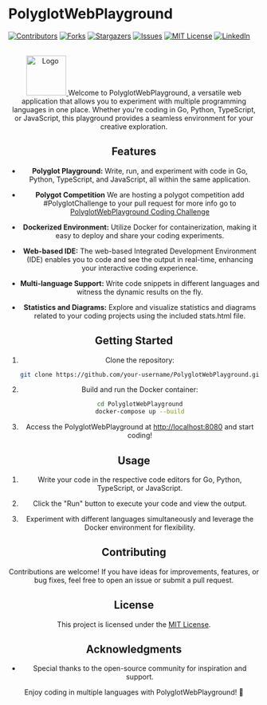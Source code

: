 
# PolyglotWebPlayground

[![Contributors][contributors-shield]][contributors-url]
[![Forks][forks-shield]][forks-url]
[![Stargazers][stars-shield]][stars-url]
[![Issues][issues-shield]][issues-url]
[![MIT License][license-shield]][license-url]
[![LinkedIn][linkedin-shield]][linkedin-url]



<!-- PROJECT LOGO -->
<br />
<div align="center">
  <a href="https://github.com/github_username/repo_name">
    <img src="images/logo.png" alt="Logo" width="80" height="80">
  </a>
Welcome to PolyglotWebPlayground, a versatile web application that allows you to experiment with multiple programming languages in one place. Whether you're coding in Go, Python, TypeScript, or JavaScript, this playground provides a seamless environment for your creative exploration.

## Features

- **Polyglot Playground:** Write, run, and experiment with code in Go, Python, TypeScript, and JavaScript, all within the same application.
- **Polygot Competition** We are hosting a polygot competition add #PolyglotChallenge to your pull request for more info go to [PolyglotWebPlayground Coding Challenge](Challenge.md)


- **Dockerized Environment:** Utilize Docker for containerization, making it easy to deploy and share your coding experiments.

- **Web-based IDE:** The web-based Integrated Development Environment (IDE) enables you to code and see the output in real-time, enhancing your interactive coding experience.

- **Multi-language Support:** Write code snippets in different languages and witness the dynamic results on the fly.

- **Statistics and Diagrams:** Explore and visualize statistics and diagrams related to your coding projects using the included stats.html file.

## Getting Started

1. Clone the repository:
   ```bash
   git clone https://github.com/your-username/PolyglotWebPlayground.git
   ```

2. Build and run the Docker container:
   ```bash
   cd PolyglotWebPlayground
   docker-compose up --build
   ```

3. Access the PolyglotWebPlayground at [http://localhost:8080](http://localhost:8080) and start coding!

## Usage

1. Write your code in the respective code editors for Go, Python, TypeScript, or JavaScript.

2. Click the "Run" button to execute your code and view the output.

3. Experiment with different languages simultaneously and leverage the Docker environment for flexibility.

## Contributing

Contributions are welcome! If you have ideas for improvements, features, or bug fixes, feel free to open an issue or submit a pull request.

## License

This project is licensed under the [MIT License](LICENSE).

## Acknowledgments

- Special thanks to the open-source community for inspiration and support.

Enjoy coding in multiple languages with PolyglotWebPlayground! 🚀


<!-- MARKDOWN LINKS & IMAGES -->
<!-- https://www.markdownguide.org/basic-syntax/#reference-style-links -->
[contributors-shield]: https://img.shields.io/github/contributors/FFUV/PolyglotWebPlayground.svg?style=for-the-badge
[contributors-url]: https://github.com/FFUV/PolyglotWebPlayground/graphs/contributors
[forks-shield]: https://img.shields.io/github/forks/FFUV/PolyglotWebPlayground.svg?style=for-the-badge
[forks-url]: https://github.com/FFUV/PolyglotWebPlayground/network/members
[stars-shield]: https://img.shields.io/github/stars/FFUV/PolyglotWebPlayground.svg?style=for-the-badge
[stars-url]: https://github.com/FFUV/PolyglotWebPlayground/stargazers
[issues-shield]: https://img.shields.io/github/issues/FFUV/PolyglotWebPlayground.svg?style=for-the-badge
[issues-url]: https://github.com/FFUV/PolyglotWebPlayground/issues
[license-shield]: https://img.shields.io/github/license/FFUV/PolyglotWebPlayground.svg?style=for-the-badge
[license-url]: https://github.com/FFUV/PolyglotWebPlayground/blob/master/LICENSE.txt
[linkedin-shield]: https://img.shields.io/badge/-LinkedIn-black.svg?style=for-the-badge&logo=linkedin&colorB=555
[linkedin-url]: https://linkedin.com/in/linkedin_username
[product-screenshot]: images/screenshot.png
[Next.js]: https://img.shields.io/badge/next.js-000000?style=for-the-badge&logo=nextdotjs&logoColor=white
[Next-url]: https://nextjs.org/
[React.js]: https://img.shields.io/badge/React-20232A?style=for-the-badge&logo=react&logoColor=61DAFB
[React-url]: https://reactjs.org/
[Vue.js]: https://img.shields.io/badge/Vue.js-35495E?style=for-the-badge&logo=vuedotjs&logoColor=4FC08D
[Vue-url]: https://vuejs.org/
[Angular.io]: https://img.shields.io/badge/Angular-DD0031?style=for-the-badge&logo=angular&logoColor=white
[Angular-url]: https://angular.io/
[Svelte.dev]: https://img.shields.io/badge/Svelte-4A4A55?style=for-the-badge&logo=svelte&logoColor=FF3E00
[Svelte-url]: https://svelte.dev/
[Laravel.com]: https://img.shields.io/badge/Laravel-FF2D20?style=for-the-badge&logo=laravel&logoColor=white
[Laravel-url]: https://laravel.com
[Bootstrap.com]: https://img.shields.io/badge/Bootstrap-563D7C?style=for-the-badge&logo=bootstrap&logoColor=white
[Bootstrap-url]: https://getbootstrap.com
[JQuery.com]: https://img.shields.io/badge/jQuery-0769AD?style=for-the-badge&logo=jquery&logoColor=white
[JQuery-url]: https://jquery.com 
